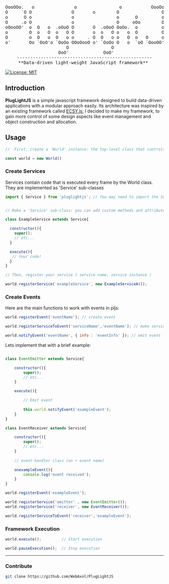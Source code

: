 <div align="center">
<pre>
OooOOo.   o               o                o           OooOoo .oOOOo.  
O     `O O               O       o        O                O  o     o  
o      O o               o                o      O         o  O.       
O     .o O               o                O     oOo        O   `OOoo.  
oOooOO'  o  O   o  .oOoO O       O  .oOoO OoOo.  o         o        `O 
o        O  o   O  o   O O       o  o   O o   o  O         O         o 
O        o  O   o  O   o o     . O  O   o o   O  o   O     o  O.    .O 
o'       Oo `OoO'o `OoOo OOoOooO o' `OoOo O   o  `oO `OooOO'   `oooO'  
                       O                O                              
                    OoO'             OoO'                              
---------------------------------------------------
**Data-driven light-weight JavaScript framework** 
</pre>
</div>

[![License: MIT](https://img.shields.io/badge/License-MIT-yellow.svg)](https://opensource.org/licenses/MIT)



                                                
<h2><b>Introduction</b></h2>
<p>
  <b>PlugLightJS</b> is a simple javascript framework designed to build data-driven applications with a modular approach easily. Its architecture was inspired by an    existing framework called <a href="https://github.com/ecsyjs/ecsy">ECSY.js</a>; I decided to make my framework, to gain more control of some design aspects like event management and object construction and allocation.
</p>
<h2>Usage</h2>

```js
//  First, create a 'World' instance: the top-level class that controls the framework components

const world = new World()
```
### Create Services

<p>Services contain code that is executed every frame by the World class. They are implemented as 'Service' sub-classes</p>

```js
import { Service } from 'pluglightjs'; // You may need to import the Service class
```

```js

// Make a 'Service' sub-class: you can add custom methods and attributes

class ExampleService extends Service{

  constructor(){
    super();
    // etc...
  }

  execute(){
   // Your code!
  }
}

// Then, register your service ( service name, service instance )

world.registerService('exampleService', new ExampleServiceA());

```

### Create Events

<p>Here are the main functions to work with events in pljs:</p>

```js
world.registerEvent('eventName'); // create event
```

```js
world.registerServiceToEvent('serviceName','eventName'); // make service an event listener
```

```js
world.notifyEvent('eventName', { info : 'eventInfo' }); // emit event - notify to all listeners
```

<p>Lets implement that with a brief example:</p>


```js

class EventEmitter extends Service{

    constructor(){
        super();
        // etc...
    }

    execute(){

        // Emit event
        
        this.world.notifyEvent('exampleEvent');
    }
}

class EventReceiver extends Service{

    constructor(){
        super();
        // etc...
    }
  
    // event-handler class (on + event name)

    onexampleEvent(){
        console.log('event received');
    }
}

world.registerEvent('exampleEvent');

world.registerService('emitter' , new EventEmitter());
world.registerService('receiver', new EventReceiver());

world.registerServiceToEvent('receiver','exampleEvent');

```

### Framework Execution

```js
world.execute();         // Start execution
```
```js
world.pauseExecution();  // Stop execution
```
<hr>
<h3>Contribute</h3>

```sh
git clone https://github.com/WebAxol/PlugLightJS
```

